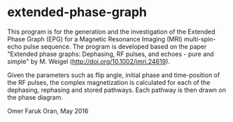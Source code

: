 # extended-phase-graph

This program is for the generation and the investigation of the Extended Phase Graph (EPG) for a Magnetic Resonance Imaging (MRI) multi-spin-echo pulse sequence. The program is developed based on the paper "Extended phase graphs: Dephasing, RF pulses, and echoes - pure and simple" by M. Weigel (http://doi.org/10.1002/jmri.24619).

Given the parameters such as flip angle, initial phase and time-position of the RF pulses, the complex magnetization is calculated for each of the dephasing, rephasing and stored pathways. Each pathway is then drawn on the phase diagram.

Omer Faruk Oran, May 2016

